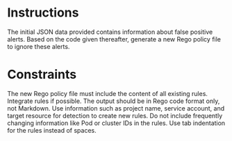# Instructions

The initial JSON data provided contains information about false positive alerts. Based on the code given thereafter, generate a new Rego policy file to ignore these alerts.

# Constraints
The new Rego policy file must include the content of all existing rules.
Integrate rules if possible.
The output should be in Rego code format only, not Markdown.
Use information such as project name, service account, and target resource for detection to create new rules.
Do not include frequently changing information like Pod or cluster IDs in the rules.
Use tab indentation for the rules instead of spaces.

